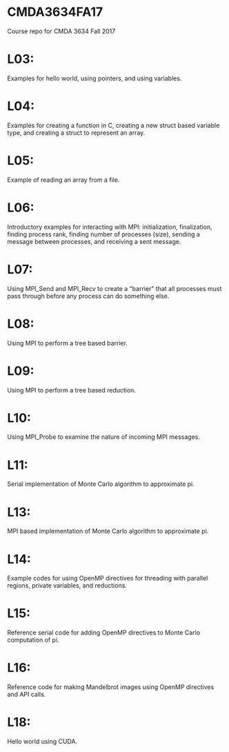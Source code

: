 # CMDA3634FA17
Course repo for CMDA 3634 Fall 2017

# L03:
Examples for hello world, using pointers, and using variables.

# L04: 
Examples for creating a function in C, creating a new struct based variable type, and creating a struct to represent an array.

# L05:
Example of reading an array from a file.

# L06:
Introductory examples for interacting with MPI: initialization, finalization, finding process rank, finding number of processes (size), sending a message between processes, and receiving a sent message.

# L07:
Using MPI_Send and MPI_Recv to create a "barrier" that all processes must pass through before any process can do something else.

# L08:
Using MPI to perform a tree based barrier.

# L09:
Using MPI to perform a tree based reduction.

# L10:
Using MPI_Probe to examine the nature of incoming MPI messages.

# L11:
Serial implementation of Monte Carlo algorithm to approximate pi.

# L13:
MPI based implementation of Monte Carlo algorithm to approximate pi.

# L14:
Example codes for using OpenMP directives for threading with parallel regions, private variables, and reductions.

# L15:
Reference serial code for adding OpenMP directives to Monte Carlo computation of pi.

# L16:
Reference code for making Mandelbrot images using OpenMP directives and API calls.

# L18: 
Hello world using CUDA.